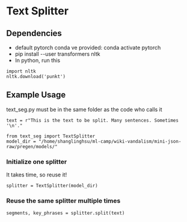 # Text Splitter
## Dependencies
* default pytorch conda ve provided: conda activate pytorch
* pip install --user transformers nltk
* In python, run this
```
import nltk
nltk.download('punkt')
```


##            Example Usage             

text_seg.py must be in the same folder as the code who calls it
```
text = r"This is the text to be split. Many sentences. Sometimes '\n'."

from text_seg import TextSplitter
model_dir = "/home/shanglinghsu/ml-camp/wiki-vandalism/mini-json-raw/pregen/models/"

```

### Initialize one splitter
It takes time, so reuse it!
```
splitter = TextSplitter(model_dir) 
```


### Reuse the same splitter multiple times
```
segments, key_phrases = splitter.split(text)
```
